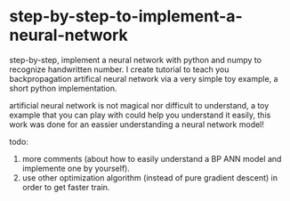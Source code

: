 # step-by-step-to-implement-a-neural-network
step-by-step, implement a neural network with python and numpy to recognize handwritten number. I create tutorial to teach you backpropagation artifical neural network via a very simple toy example, a short python implementation.

artificial neural network is not magical nor difficult to understand, a toy example that you can play with could help you understand it easily, this work was done for an eassier understanding a neural network model!

todo:
1. more comments (about how to easily understand a BP ANN model and implemente one by yourself).
2. use other optimization algorithm (instead of pure gradient descent) in order to get faster train.
